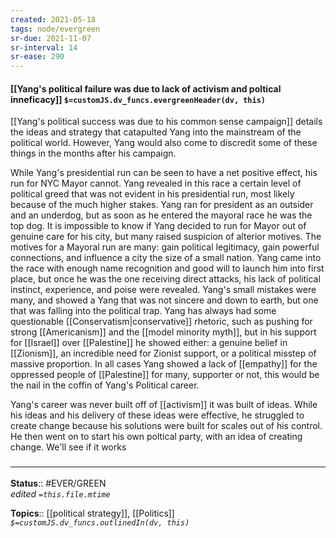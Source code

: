 ```yaml
---
created: 2021-05-18
tags: node/evergreen
sr-due: 2021-11-07
sr-interval: 14
sr-ease: 290
---
```


#### [[Yang's political failure was due to lack of activism and poltical inneficacy]] `$=customJS.dv_funcs.evergreenHeader(dv, this)`

[[Yang's political success was due to his common sense campaign]] details the ideas and strategy that catapulted Yang into the mainstream of the political world. However, Yang would also come to discredit some of these things in the months after his campaign.

While Yang's presidential run can be seen to have a net positive effect, his run for NYC Mayor cannot. Yang revealed in this race a certain level of political greed that was not evident in his presidential run, most likely because of the much higher stakes. Yang ran for president as an outsider and an underdog, but as soon as he entered the mayoral race he was the top dog. It is impossible to know if Yang decided to run for Mayor out of genuine care for his city, but many raised suspicion of alterior motives. The motives for a Mayoral run are many: gain political legitimacy, gain powerful connections, and influence a city the size of a small nation. Yang came into the race with enough name recognition and good will to launch him into first place, but once he was the one receiving direct attacks, his lack of political instinct, experience, and poise were revealed. Yang's small mistakes were many, and showed a Yang that was not sincere and down to earth, but one that was falling into the political trap. Yang has always had some questionable [[Conservatism|conservative]] rhetoric, such as pushing for strong [[Americanism]] and the [[model minority myth]], but in his support for [[Israel]] over [[Palestine]] he showed either: a genuine belief in [[Zionism]], an incredible need for Zionist support, or a political misstep of massive proportion. In all cases Yang showed a lack of [[empathy]] for the oppressed people of [[Palestine]] for many, supporter or not, this would be the nail in the coffin of Yang's Political career.

Yang's career was never built off of [[activism]] it was built of ideas. While his ideas and his delivery of these ideas were effective, he struggled to create change because his solutions were built for scales out of his control. He then went on to start his own poltical party, with an idea of creating change. We'll see if it works

### <hr class="footnote"/>

**Status**:: #EVER/GREEN  
*edited `=this.file.mtime`*

**Topics**:: [[political strategy]], [[Politics]] 
*`$=customJS.dv_funcs.outlinedIn(dv, this)`*

